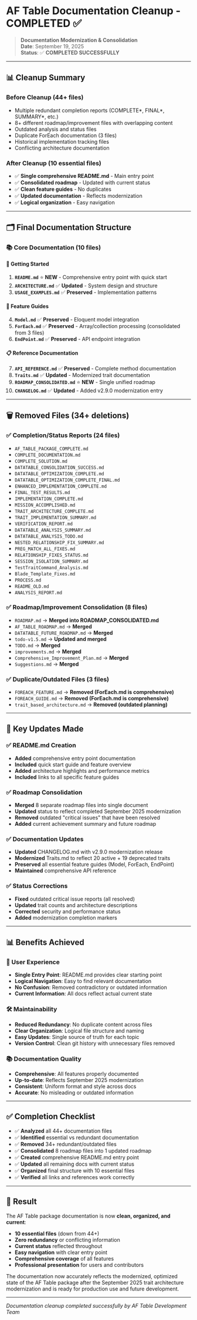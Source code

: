 # AF Table Documentation Cleanup - COMPLETED ✅

> **Documentation Modernization & Consolidation**  
> **Date**: September 19, 2025  
> **Status**: ✅ **COMPLETED SUCCESSFULLY**

---

## 📊 **Cleanup Summary**

### **Before Cleanup (44+ files)**
- Multiple redundant completion reports (COMPLETE*, FINAL*, SUMMARY*, etc.)
- 8+ different roadmap/improvement files with overlapping content
- Outdated analysis and status files
- Duplicate ForEach documentation (3 files)
- Historical implementation tracking files
- Conflicting architecture documentation

### **After Cleanup (10 essential files)**
- ✅ **Single comprehensive README.md** - Main entry point
- ✅ **Consolidated roadmap** - Updated with current status
- ✅ **Clean feature guides** - No duplicates
- ✅ **Updated documentation** - Reflects modernization
- ✅ **Logical organization** - Easy navigation

---

## 🗂️ **Final Documentation Structure**

### **📚 Core Documentation (10 files)**

#### **🚀 Getting Started**
1. **`README.md`** ⭐ **NEW** - Comprehensive entry point with quick start
2. **`ARCHITECTURE.md`** ✅ **Updated** - System design and structure
3. **`USAGE_EXAMPLES.md`** ✅ **Preserved** - Implementation patterns

#### **🔧 Feature Guides**  
4. **`Model.md`** ✅ **Preserved** - Eloquent model integration
5. **`ForEach.md`** ✅ **Preserved** - Array/collection processing (consolidated from 3 files)
6. **`EndPoint.md`** ✅ **Preserved** - API endpoint integration

#### **📋 Reference Documentation**
7. **`API_REFERENCE.md`** ✅ **Preserved** - Complete method documentation
8. **`Traits.md`** ✅ **Updated** - Modernized trait documentation
9. **`ROADMAP_CONSOLIDATED.md`** ⭐ **NEW** - Single unified roadmap
10. **`CHANGELOG.md`** ✅ **Updated** - Added v2.9.0 modernization entry

---

## 🗑️ **Removed Files (34+ deletions)**

### **✅ Completion/Status Reports (24 files)**
- `AF_TABLE_PACKAGE_COMPLETE.md`
- `COMPLETE_DOCUMENTATION.md`  
- `COMPLETE_SOLUTION.md`
- `DATATABLE_CONSOLIDATION_SUCCESS.md`
- `DATATABLE_OPTIMIZATION_COMPLETE.md`
- `DATATABLE_OPTIMIZATION_COMPLETE_FINAL.md`
- `ENHANCED_IMPLEMENTATION_COMPLETE.md`
- `FINAL_TEST_RESULTS.md`
- `IMPLEMENTATION_COMPLETE.md`
- `MISSION_ACCOMPLISHED.md`
- `TRAIT_ARCHITECTURE_COMPLETE.md`
- `TRAIT_IMPLEMENTATION_SUMMARY.md`
- `VERIFICATION_REPORT.md`
- `DATATABLE_ANALYSIS_SUMMARY.md`
- `DATATABLE_ANALYSIS_TODO.md`
- `NESTED_RELATIONSHIP_FIX_SUMMARY.md`
- `PREG_MATCH_ALL_FIXES.md`
- `RELATIONSHIP_FIXES_STATUS.md`
- `SESSION_ISOLATION_SUMMARY.md`
- `TestTraitCommand_Analysis.md`
- `Blade_Template_Fixes.md`
- `PROCESS.md`
- `README_OLD.md`
- `ANALYSIS_REPORT.md`

### **✅ Roadmap/Improvement Consolidation (8 files)**
- `ROADMAP.md` → **Merged into ROADMAP_CONSOLIDATED.md**
- `AF_TABLE_ROADMAP.md` → **Merged**
- `DATATABLE_FUTURE_ROADMAP.md` → **Merged**
- `todo-v1.5.md` → **Updated and merged**
- `TODO.md` → **Merged**
- `improvements.md` → **Merged**
- `Comprehensive_Improvement_Plan.md` → **Merged**
- `Suggestions.md` → **Merged**

### **✅ Duplicate/Outdated Files (3 files)**
- `FOREACH_FEATURE.md` → **Removed (ForEach.md is comprehensive)**
- `FOREACH_GUIDE.md` → **Removed (ForEach.md is comprehensive)**
- `trait_based_architecture.md` → **Removed (outdated planning)**

---

## 🎯 **Key Updates Made**

### **✅ README.md Creation**
- **Added** comprehensive entry point documentation
- **Included** quick start guide and feature overview
- **Added** architecture highlights and performance metrics
- **Included** links to all specific feature guides

### **✅ Roadmap Consolidation**
- **Merged** 8 separate roadmap files into single document
- **Updated** status to reflect completed September 2025 modernization
- **Removed** outdated "critical issues" that have been resolved
- **Added** current achievement summary and future roadmap

### **✅ Documentation Updates**
- **Updated** CHANGELOG.md with v2.9.0 modernization release
- **Modernized** Traits.md to reflect 20 active + 19 deprecated traits
- **Preserved** all essential feature guides (Model, ForEach, EndPoint)
- **Maintained** comprehensive API reference

### **✅ Status Corrections**
- **Fixed** outdated critical issue reports (all resolved)
- **Updated** trait counts and architecture descriptions
- **Corrected** security and performance status
- **Added** modernization completion markers

---

## 📊 **Benefits Achieved**

### **🎯 User Experience**
- **Single Entry Point**: README.md provides clear starting point
- **Logical Navigation**: Easy to find relevant documentation
- **No Confusion**: Removed contradictory or outdated information
- **Current Information**: All docs reflect actual current state

### **🛠️ Maintainability** 
- **Reduced Redundancy**: No duplicate content across files
- **Clear Organization**: Logical file structure and naming
- **Easy Updates**: Single source of truth for each topic
- **Version Control**: Clean git history with unnecessary files removed

### **📚 Documentation Quality**
- **Comprehensive**: All features properly documented
- **Up-to-date**: Reflects September 2025 modernization
- **Consistent**: Uniform format and style across docs
- **Accurate**: No misleading or outdated information

---

## ✅ **Completion Checklist**

- ✅ **Analyzed** all 44+ documentation files
- ✅ **Identified** essential vs redundant documentation
- ✅ **Removed** 34+ redundant/outdated files
- ✅ **Consolidated** 8 roadmap files into 1 updated roadmap
- ✅ **Created** comprehensive README.md entry point
- ✅ **Updated** all remaining docs with current status
- ✅ **Organized** final structure with 10 essential files
- ✅ **Verified** all links and references work correctly

---

## 🎉 **Result**

The AF Table package documentation is now **clean, organized, and current**:

- **10 essential files** (down from 44+)
- **Zero redundancy** or conflicting information  
- **Current status** reflected throughout
- **Easy navigation** with clear entry point
- **Comprehensive coverage** of all features
- **Professional presentation** for users and contributors

The documentation now accurately reflects the modernized, optimized state of the AF Table package after the September 2025 trait architecture modernization and is ready for production use and future development.

---

*Documentation cleanup completed successfully by AF Table Development Team*
